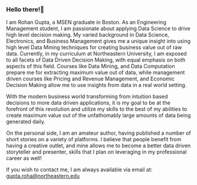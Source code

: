 ### Hello there!:wave:

I am Rohan Gupta, a MSEN graduate in Boston. As an Engineering Management student, I am passionate about applying Data Science to drive high level decision making. My varied background in Data Science, Electronics, and Business Management gives me a unique insight into using high level Data Mining techniques for creating business value out of raw data. Currently, in my curriculum at Northeastern University, I am exposed to all facets of Data Driven Decision Making, with equal emphasis on both aspects of this field. Courses like Data Mining, and Data Computation prepare me for extracting maximum value out of data, while management driven courses like Pricing and Revenue Management, and Economic Decision Making allow me to use insights from data in a real world setting. 

With the modern business world transforming from intuition based decisions to more data driven applications, it is my goal to be at the forefront of this revolution and utilize my skills to the best of my abilities to create maximum value out of the unfathomably large amounts of data being generated daily. 

On the personal side, I am an amateur author, having published a number of short stories on a variety of platforms. I believe that people benefit from having a creative outlet, and mine allows me to become a better data driven storyteller and presenter, skills that I plan on leveraging in my professional career as well!

If you wish to contact me, I am always available via email at: gupta.roha@northeastern.edu

<!--
**Rohan10Gupta/Rohan10Gupta** is a ✨ _special_ ✨ repository because its `README.md` (this file) appears on your GitHub profile.

Here are some ideas to get you started:

- 🔭 I’m currently working on ...
- 🌱 I’m currently learning ...
- 👯 I’m looking to collaborate on ...
- 🤔 I’m looking for help with ...
- 💬 Ask me about ...
- 📫 How to reach me: ...
- 😄 Pronouns: ...
- ⚡ Fun fact: ...
-->
